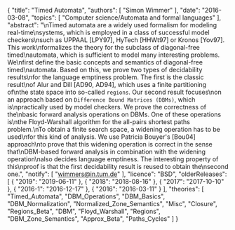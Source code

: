 {
    "title": "Timed Automata",
    "authors": [
        "Simon Wimmer"
    ],
    "date": "2016-03-08",
    "topics": [
        "Computer science/Automata and formal languages"
    ],
    "abstract": "\nTimed automata are a widely used formalism for modeling real-time\nsystems, which is employed  in a class of successful model checkers\nsuch as UPPAAL [LPY97], HyTech [HHWt97] or Kronos [Yov97].  This work\nformalizes the theory for the subclass of diagonal-free timed\nautomata,  which is sufficient to model many interesting problems.  We\nfirst define the basic concepts and semantics of diagonal-free timed\nautomata.  Based on this, we prove two types of decidability results\nfor the language emptiness problem.    The first is the classic result\nof Alur and Dill [AD90, AD94],  which uses a finite partitioning of\nthe state space into so-called `regions`.    Our second result focuses\non an approach based on `Difference Bound Matrices (DBMs)`,  which is\npractically used by model checkers.  We prove the correctness of the\nbasic forward analysis operations on DBMs.  One of these operations is\nthe Floyd-Warshall algorithm for the all-pairs shortest paths problem.\nTo obtain a finite search space, a widening operation has to be used\nfor this kind of analysis.  We use Patricia Bouyer's [Bou04] approach\nto prove that this widening operation  is correct in the sense that\nDBM-based forward analysis in combination with the widening operation\nalso decides language emptiness. The interesting property of this\nproof is that the first  decidability result is reused to obtain the\nsecond one.",
    "notify": [
        "wimmers@in.tum.de"
    ],
    "licence": "BSD",
    "olderReleases": [
        {
            "2019": "2019-06-11"
        },
        {
            "2018": "2018-08-16"
        },
        {
            "2017": "2017-10-10"
        },
        {
            "2016-1": "2016-12-17"
        },
        {
            "2016": "2016-03-11"
        }
    ],
    "theories": [
        "Timed_Automata",
        "DBM_Operations",
        "DBM_Basics",
        "DBM_Normalization",
        "Normalized_Zone_Semantics",
        "Misc",
        "Closure",
        "Regions_Beta",
        "DBM",
        "Floyd_Warshall",
        "Regions",
        "DBM_Zone_Semantics",
        "Approx_Beta",
        "Paths_Cycles"
    ]
}